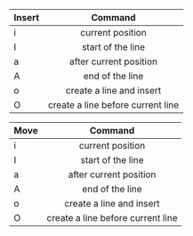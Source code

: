 | Insert       | Command           | 
| ------------- |:-------------:|
| i      | current position |
| I      | start of the line      |
| a | after current position      |
| A | end of the line      |
| o | create a line and insert   |
| O | create a line before current line   |

| Move       | Command           | 
| ------------- |:-------------:|
| i      | current position |
| I      | start of the line      |
| a | after current position      |
| A | end of the line      |
| o | create a line and insert   |
| O | create a line before current line   |